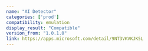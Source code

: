 ```yaml
---
name: "AI Detector"
categories: ['prod']
compatibility: emulation
display_result: "Compatible"
version_from: "1.0.1.0"
link: https://apps.microsoft.com/detail/9NT3VKVKJK5L
---
```

